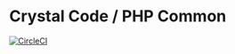 # Crystal Code / PHP Common

[![CircleCI](https://circleci.com/gh/crystalcodesoftware/php-common.svg?style=shield&circle-token=5bb1260011c480072abf0a8ef9fa1b5ad5ad6af5)](https://circleci.com/gh/crystalcodesoftware/php-common)
